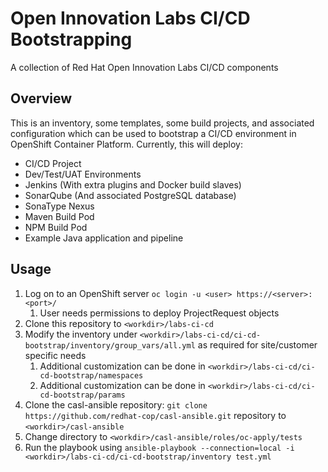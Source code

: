 # Open Innovation Labs CI/CD Bootstrapping
A collection of Red Hat Open Innovation Labs CI/CD components

## Overview
This is an inventory, some templates, some build projects, and associated configuration which can be used
to bootstrap a CI/CD environment in OpenShift Container Platform. Currently, this will deploy:

* CI/CD Project
* Dev/Test/UAT Environments
* Jenkins (With extra plugins and Docker build slaves)
* SonarQube (And associated PostgreSQL database)
* SonaType Nexus
* Maven Build Pod
* NPM Build Pod
* Example Java application and pipeline

## Usage

1. Log on to an OpenShift server `oc login -u <user> https://<server>:<port>/`
    1. User needs permissions to deploy ProjectRequest objects
2. Clone this repository to `<workdir>/labs-ci-cd`
3. Modify the inventory under `<workdir>/labs-ci-cd/ci-cd-bootstrap/inventory/group_vars/all.yml` as required for site/customer specific needs
    1. Additional customization can be done in `<workdir>/labs-ci-cd/ci-cd-bootstrap/namespaces`
    2. Additional customization can be done in `<workdir>/labs-ci-cd/ci-cd-bootstrap/params`
4. Clone the casl-ansible repository: `git clone https://github.com/redhat-cop/casl-ansible.git` repository to `<workdir>/casl-ansible`
5. Change directory to `<workdir>/casl-ansible/roles/oc-apply/tests`
6. Run the playbook using `ansible-playbook --connection=local -i <workdir>/labs-ci-cd/ci-cd-bootstrap/inventory test.yml`
